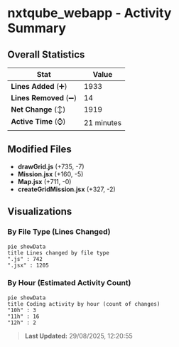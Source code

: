 # nxtqube_webapp - Activity Summary 

## Overall Statistics

| Stat                   | Value                                                             |
| ---------------------- | ----------------------------------------------------------------- |
| **Lines Added** (➕)   | 1933                                          |
| **Lines Removed** (➖) | 14                                        |
| **Net Change** (↕)    | 1919                |
| **Active Time** (⌚)   | 21 minutes |


## Modified Files
- **drawGrid.js** (+735, -7)
- **Mission.jsx** (+160, -5)
- **Map.jsx** (+711, -0)
- **createGridMission.jsx** (+327, -2)

## Visualizations

### By File Type (Lines Changed)

```mermaid
pie showData
title Lines changed by file type
".js" : 742
".jsx" : 1205
```

### By Hour (Estimated Activity Count)

```mermaid
pie showData
title Coding activity by hour (count of changes)
"10h" : 3
"11h" : 16
"12h" : 2
```


> **Last Updated:** 29/08/2025, 12:20:55